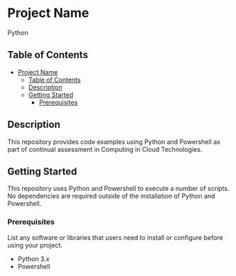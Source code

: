 # Project Name

Python

## Table of Contents

- [Project Name](#project-name)
  - [Table of Contents](#table-of-contents)
  - [Description](#description)
  - [Getting Started](#getting-started)
    - [Prerequisites](#prerequisites)

## Description

This repository provides code examples using Python and Powershell as part of continual assessment in Computing in Cloud Technologies.

## Getting Started

This repository uses Python and Powershell to execute a number of scripts. No dependencies are required outside of the installation of Python and Powershell.
### Prerequisites

List any software or libraries that users need to install or configure before using your project.

- Python 3.x
- Powershell

